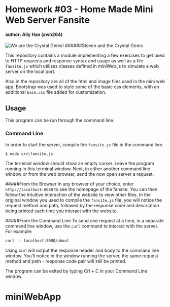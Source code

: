 Homework #03 - Home Made Mini Web Server Fansite
=====
#### author: Ally Han (awh264)

![We are the Crystal Gems!](https://secure.static.tumblr.com/7e486ccbef8c1adedc7bb6910f04d367/mlw98x4/xZ1o1axku/tumblr_static_8r6geohbazggko0g8s0k8os8s_640_v2.png)
######Steven and the Crystal Gems

This repository contains a module implementing a few exercises to get used to HTTP requests and response syntax and usage as well as a file `fansite.js` which utilizes classes defined in miniWeb.js to simulate a web server on the local port.

Also in the repository are all of the html and image files used in the mini web app. Bootstrap was used to style some of the basic css elements, with an additional `base.css` file added for customization.

## Usage
This program can be run through the command line.

### Command Line
In order to start the server, compile the `fansite.js` file in the command line.
```sh
$ node src\fansite.js
```
The terminal window should show an empty curser. Leave the program running in this terminal window. Next, in either another command line window or from the web browser, send the now open server a request.

#####From the Browser
In any browser of your choice, enter `http://localhost:8080` to see the homepage of the fansite. You can then follow the intuitive interaction of the website to view other files. In the original window you used to compile the `fansite.js` file, you will notice the request method and path, followed by the response code and description being printed each time you interact with the website.

#####From the Command Line
To send one request at a time, in a separate command line window, use the `curl` command to interact with the server. For example:

```sh
curl -i localhost:8080/about
```

Using curl will output the response header and body to the command line window. You'll notice in the window running the server, the same request method and path - response code pair will still be printed.


The program can be exited by typing Crl + C in your Command Line window.

# miniWebApp
